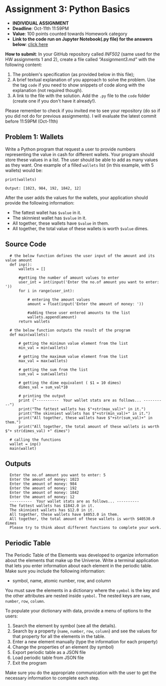 # Assignment 3: Python Basics

* **INDIVIDUAL ASSIGNMENT**
* **Deadline**: Oct-11th 11:59PM
* **Value**: 100 points counted towards Homework category
* **Link to the code run on Jupyter Notebook(.py file) for the answers below**: [click here]()

**How to submit**: In your GitHub repository called *INF502* (same used for the HW assignments 1 and 2), create a file called *"Assignment3.md"* with the following content:
  1. The problem's specification (as provided below in this file);
  2. A brief textual explanation of you approach to solve the problem. Use the tag ```code``` if you need to show snippets of code along with the explanation (not required though).
  3. A link to the file with the solution. Add the `.py` file to the `code` folder (create one if you don't have it already!).
  
  Please remember to check if you invited me to see your repository (do so if you did not do for previous assignments). I will evaluate the latest commit before 11:59PM (Oct-11th)

## Problem 1: Wallets

Write a Python program that request a user to provide numbers representing the value in cash for different wallets. Your program should store these values in a list. The user should be able to add as many values as they want. One example of a filled `wallets` list (in this example, with 5 wallets) would be:

```
print(wallets)

Output: [1023, 984, 192, 1842, 12]
```

After the user adds the values for the wallets, your application should provide the following information:
* The fattest wallet has `$value` in it.
* The skinniest wallet has `$value` in it.
* All together, these wallets have `$value` in them.
* All together, the total value of these wallets is worth `$value` dimes.

## Source Code
```
  # the below function defines the user input of the amount and its value amount
  def inp():
      wallets = []

      #getting the number of amount values to enter
      user_int = int(input('Enter the no.of amount you want to enter: '))
      for i in range(user_int):

          # entering the amount values
          amount = float(input('Enter the amount of money: '))

          #adding these user entered amounts to the list
          wallets.append(amount)        
      return wallets

  # the below function outputs the result of the program
  def main(wallets):

      # getting the minimun value element from the list
      min_val = min(wallets)

      # getting the maximum value element from the list
      max_val = max(wallets)

      # getting the sum from the list
      sum_val = sum(wallets)

      # getting the dime equivalent ( $1 = 10 dimes)
      dimes_val = sum_val*10

      # printing the output
      print ("----------  Your wallet stats are as follows... ----------")
      print("The fattest wallets has $"+str(max_val)+" in it.")
      print("The skinniest wallets has $"+str(min_val)+" in it.")
      print("All together, these wallets have $"+str(sum_val)+" in them.")
      print("All together, the total amount of these wallets is worth $"+ str(dimes_val) +" dimes")

  # calling the functions
  wallet = inp()
  main(wallet)
```
## Outputs
```
  Enter the no.of amount you want to enter: 5
  Enter the amount of money: 1023
  Enter the amount of money: 984
  Enter the amount of money: 192
  Enter the amount of money: 1842
  Enter the amount of money: 12
  ----------  Your wallet stats are as follows... ----------
  The fattest wallets has $1842.0 in it.
  The skinniest wallets has $12.0 in it.
  All together, these wallets have $4053.0 in them.
  All together, the total amount of these wallets is worth $40530.0 dimes
  Please try to think about different functions to complete your work.
```

## Periodic Table 

The Periodic Table of the Elements was developed to organize information about the elements that make up the Universe.
Write a terminal application that lets you enter information about each element in the periodic table.
Make sure you include the following information:
* symbol, name, atomic number, row, and column

You must save the elements in a dictionary where the `symbol` is the key and the other attributes are nested inside `symbol`. The nested keys are `name`, `number`, `row`, `column`.

To populate your dictionary with data, provide a menu of options to the users:

1. Search the element by symbol (see all the details).
2. Search by a property (`name`, `number`, `row`, `column`) and see the values for that property for all the elements in the table.
3. Enter a new element manually (type the information for each property)
4. Change the properties of an element (by symbol)
5. Export periodic table as a JSON file
6. Load periodic table from JSON file
7. Exit the program

Make sure you do the appropriate communication with the user to get the necessary information to complete each step.
